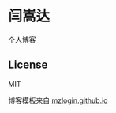 # 闫嵩达
个人博客

## License
MIT

博客模板来自 [mzlogin.github.io](https://github.com/mzlogin/mzlogin.github.io)